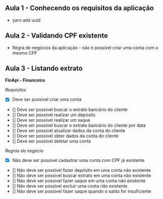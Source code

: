 ## Aula 1 - Conhecendo os requisitos da aplicação
- yarn add uuid
## Aula 2 - Validando CPF existente
- Regra de negócios da aplicação - não é possível criar uma conta com o mesmo CPF
## Aula 3 - Listando extrato

**FinApi - Financeira**

*Requisitos*

- [x] Deve ser possível criar uma conta
- [] Deve ser possível buscar o extrato bancário do cliente
- [] Deve ser possível realizar um depósito
- [] Deve ser possível realizar um saque
- [] Deve ser possível buscar o extrato bancário do cliente por data
- [] Deve ser possível atualizar dados da conta do cliente
- [] Deve ser possível obter dados da conta do cliente
- [] Deve ser possível deletar uma conta

*Regras de negócio*

- [x] Não deve ser possível cadastrar uma conta com CPF já existente
- [] Não deve ser possível fazer depósito em uma conta não existente
- [] Não deve ser possível buscar extrato em uma conta não existente
- [] Não deve ser possível fazer saque em uma conta não existente
- [] Não deve ser possível excluir uma conta não existente
- [] Não deve ser possível fazer saque quando o saldo for insuficiente